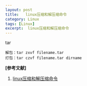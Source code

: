 ```yaml
---
layout: post
title:   linux压缩和解压缩命令
category: Linux
tags: [Linux]
excerpt:  linux压缩和解压缩命令
---
```


tar

	解包：tar zxvf filename.tar
	打包：tar czvf filename.tar dirname


**[参考文献]**

1. [linux压缩和解压缩命令](https://www.cnblogs.com/wxlf/p/8117602.html "linux压缩和解压缩命令")



